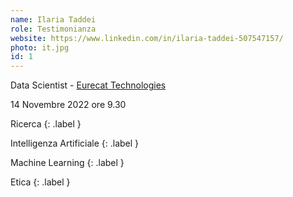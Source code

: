 ```yaml
---
name: Ilaria Taddei
role: Testimonianza
website: https://www.linkedin.com/in/ilaria-taddei-507547157/
photo: it.jpg
id: 1
---
```


Data Scientist - [Eurecat Technologies](https://eurecat.org/)


14 Novembre 2022 ore 9.30


Ricerca
{: .label }

Intelligenza Artificiale
{: .label }

Machine Learning
{: .label }

Etica
{: .label }